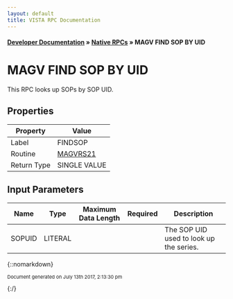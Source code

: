 ```yaml
---
layout: default
title: VISTA RPC Documentation
---
```


#### [Developer Documentation](../index) &#187; [Native RPCs](TableOfContents) &#187; MAGV FIND SOP BY UID<br/>
# MAGV FIND SOP BY UID

This RPC looks up SOPs by SOP UID.

## Properties

Property | Value
--- | ---
Label | FINDSOP
Routine | [MAGVRS21](http://code.osehra.org/dox/Routine_MAGVRS21_source.html)
Return Type | SINGLE VALUE


## Input Parameters

Name | Type | Maximum Data Length | Required | Description
--- | --- | --- | --- | ---
SOPUID | LITERAL |  |  | The SOP UID used to look up the series.



{::nomarkdown} <br/><p style="font-size: 11px">Document generated on July 13th 2017, 2:13:30 pm</p>{:/}